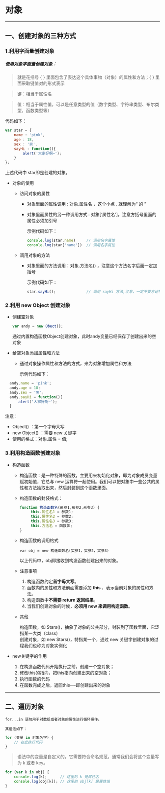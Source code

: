# 对象

---

## 一、创建对象的三种方式

### 1.利用字面量创建对象

##### **使用对象字面量创建对象**：

>  就是花括号 { } 里面包含了表达这个具体事物（对象）的属性和方法；{ } 里面采取键值对的形式表示 

>    键：相当于属性名

> 值：相当于属性值，可以是任意类型的值（数字类型、字符串类型、布尔类型，函数类型等）

代码如下：

```js
var star = {
    name : 'pink',
    age : 18,
    sex : '男',
    sayHi : function(){
        alert('大家好啊~');
    }
};
```

上述代码中 star即是创建的对象。

- 对象的使用
  
  - 访问对象的属性
    
    - 对象里面的属性调用 : 对象.属性名 ，这个小点 . 就理解为“ 的 ”
    
    - 对象里面属性的另一种调用方式 : 对象[‘属性名’]，注意方括号里面的属性必须加引号
      
      示例代码如下：
      
      ```js
      console.log(star.name)     // 调用名字属性
      console.log(star['name'])  // 调用名字属性
      ```
  
  - 调用对象的方法
    
    - 对象里面的方法调用：对象.方法名() ，注意这个方法名字后面一定加括号
      
      示例代码如下：
      
      ```js
      star.sayHi();              // 调用 sayHi 方法,注意，一定不要忘记带后面的括号
      ```

### 2.利用 new Object 创建对象

- 创建空对象
  
  ```js
  var andy = new Obect();
  ```
  
  通过内置构造函数Object创建对象，此时andy变量已经保存了创建出来的空对象

- 给空对象添加属性和方法
  
  - 通过对象操作属性和方法的方式，来为对象增加属性和方法
    
    示例代码如下：

```js
  andy.name = 'pink';
  andy.age = 18;
  andy.sex = '男';
  andy.sayHi = function(){
      alert('大家好啊~');
  }
```

注意：

- Object() ：第一个字母大写
- new Object() ：需要 new 关键字
- 使用的格式：对象.属性 = 值;

### 3.利用构造函数创建对象

- 构造函数
  
  - 构造函数：是一种特殊的函数，主要用来初始化对象，即为对象成员变量赋初始值，它总与 new 运算符一起使用。我们可以把对象中一些公共的属性和方法抽取出来，然后封装到这个函数里面。
  
  - 构造函数的封装格式：
    
    ```js
    function 构造函数名(形参1,形参2,形参3) {
         this.属性名1 = 参数1;
         this.属性名2 = 参数2;
         this.属性名3 = 参数3;
         this.方法名 = 函数体;
    }
    ```
  
  - 构造函数的调用格式
    
    ```
    var obj = new 构造函数名(实参1，实参2，实参3)
    ```
    
    以上代码中，obj即接收到构造函数创建出来的对象。
  
  - 注意事项
    
    1. 构造函数约定**首字母大写**。
    2. 函数内的属性和方法前面需要添加 **this** ，表示当前对象的属性和方法。
    3. 构造函数中**不需要 return 返回结果**。
    4. 当我们创建对象的时候，**必须用 new 来调用构造函数**。
  
  - 其他
    
    构造函数，如 Stars()，抽象了对象的公共部分，封装到了函数里面，它泛指某一大类（class）  
    创建对象，如 new Stars()，特指某一个，通过 new 关键字创建对象的过程我们也称为对象实例化

- new关键字的作用
  
  1. 在构造函数代码开始执行之前，创建一个空对象；
  2. 修改this的指向，把this指向创建出来的空对象；
  3. 执行函数的代码
  4. 在函数完成之后，返回this---即创建出来的对象

---

## 二、遍历对象

```
for...in 语句用于对数组或者对象的属性进行循环操作。

其语法如下：
```

```js
for (变量 in 对象名字) {
    // 在此执行代码
}
```

> 语法中的变量是自定义的，它需要符合命名规范，通常我们会将这个变量写为 k 或者 key。





```js
for (var k in obj) {
    console.log(k);      // 这里的 k 是属性名
    console.log(obj[k]); // 这里的 obj[k] 是属性值
}
```
